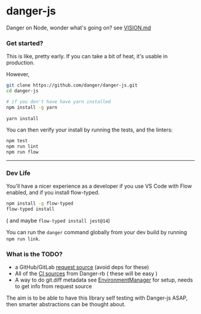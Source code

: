 # danger-js

Danger on Node, wonder what's going on? see [VISION.md](VISION.md)

### Get started?

This is like, pretty early. If you can take a bit of heat, it's usable in production.

However, 

``` sh
git clone https://github.com/danger/danger-js.git
cd danger-js

# if you don't have have yarn installed
npm install -g yarn
 
yarn install
```

You can then verify your install by running the tests, and the linters:

``` sh
npm test
npm run lint
npm run flow
``` 

---

### Dev Life

You'll have a nicer experience as a developer if you use VS Code with Flow enabled, and if you install flow-typed.

``` sh
npm install -g flow-typed
flow-typed install
```

( and maybe `flow-typed install jest@14`)

You can run the `danger` command globally from your dev build by running `npm run link`.

### What is the TODO?

* a GitHub/GitLab [request source](https://github.com/danger/danger/tree/c7880ebd870407e9effa1bb4295540d1fa6b4bbc/lib/danger/request_sources) (avoid deps for these)
* All of the [CI sources](https://github.com/danger/danger/tree/c7880ebd870407e9effa1bb4295540d1fa6b4bbc/lib/danger/ci_source) from Danger-rb  ( these will be easy )
* A way to do git.diff metadata see [EnvironmentManager](https://github.com/danger/danger/blob/c7880ebd870407e9effa1bb4295540d1fa6b4bbc/lib/danger/danger_core/environment_manager.rb) for setup, needs to get info from request source

The aim is to be able to have this library self testing with Danger-js ASAP, then smarter abstractions can be thought about.

